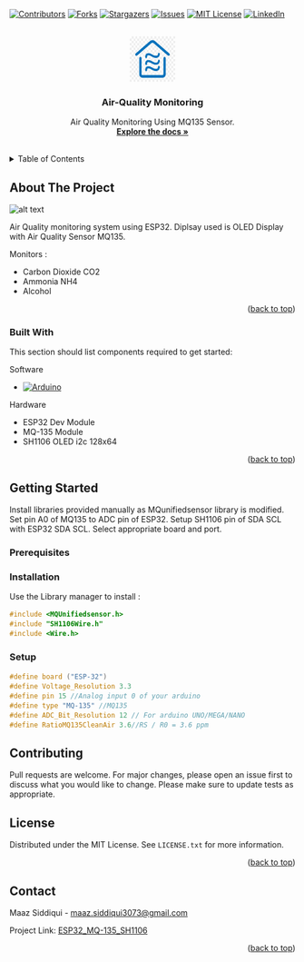 <div id="top"></div>
<!--
*** Thanks for checking out the Best-README-Template. If you have a suggestion
*** that would make this better, please fork the repo and create a pull request
*** or simply open an issue with the tag "enhancement".
*** Don't forget to give the project a star!
*** Thanks again! Now go create something AMAZING! :D
-->



<!-- PROJECT SHIELDS -->
<!--
*** I'm using markdown "reference style" links for readability.
*** Reference links are enclosed in brackets [ ] instead of parentheses ( ).
*** See the bottom of this document for the declaration of the reference variables
*** for contributors-url, forks-url, etc. This is an optional, concise syntax you may use.
*** https://www.markdownguide.org/basic-syntax/#reference-style-links
-->
[![Contributors][contributors-shield]][contributors-url]
[![Forks][forks-shield]][forks-url]
[![Stargazers][stars-shield]][stars-url]
[![Issues][issues-shield]][issues-url]
[![MIT License][license-shield]][license-url]
[![LinkedIn][linkedin-shield]][linkedin-url]



<!-- PROJECT LOGO -->
<br />
<div align="center">
  <a href="https://github.com/maaz-siddiqui/ESP32_MQ-135_SH1106">
    <img src="Images/logo.png" alt="Logo" width="80" height="80">
  </a>

  <h3 align="center">Air-Quality Monitoring</h3>

  <p align="center">
    Air Quality Monitoring Using MQ135 Sensor.
    <br />
    <a href="https://components101.com/sensors/mq135-gas-sensor-for-air-quality"><strong>Explore the docs »</strong></a>
    <br />
    <br />
    <!-- <a href="https://github.com/othneildrew/Best-README-Template">View Demo</a>
    ·
    <a href="https://github.com/othneildrew/Best-README-Template/issues">Report Bug</a>
    ·
    <a href="https://github.com/othneildrew/Best-README-Template/issues">Request Feature</a>-->
  </p>
</div>



<!-- TABLE OF CONTENTS -->
<details>
  <summary>Table of Contents</summary>
  <ol>
    <li>
      <a href="#about-the-project">About The Project</a>
      <ul>
        <li><a href="#built-with">Built With</a></li>
      </ul>
    </li>
    <li>
      <a href="#getting-started">Getting Started</a>
      <ul>
        <li><a href="#prerequisites">Prerequisites</a></li>
        <li><a href="#installation">Installation</a></li>
      </ul>
    </li>
    <li><a href="#usage">Usage</a></li>
    <li><a href="#roadmap">Roadmap</a></li>
    <li><a href="#contributing">Contributing</a></li>
    <li><a href="#license">License</a></li>
    <li><a href="#contact">Contact</a></li>
    <li><a href="#acknowledgments">Acknowledgments</a></li>
  </ol>
</details>



<!-- ABOUT THE PROJECT -->
## About The Project

![alt text](Image/Prototype.jpeg)

Air Quality monitoring system using ESP32. Diplsay used is OLED Display with Air Quality Sensor MQ135.

Monitors :
* Carbon Dioxide CO2
* Ammonia NH4
* Alcohol


<p align="right">(<a href="#top">back to top</a>)</p>



### Built With

This section should list components required to get started:

Software

* [![Arduino][Arduino IDE]][arduino-url]

Hardware

* ESP32 Dev Module
* MQ-135 Module
* SH1106 OLED i2c 128x64

<p align="right">(<a href="#top">back to top</a>)</p>



<!-- GETTING STARTED -->
## Getting Started

Install libraries provided manually as MQunifiedsensor library is modified. Set pin A0 of MQ135 to ADC pin of ESP32. Setup SH1106 pin of SDA SCL with ESP32 SDA SCL. Select appropriate board and port.

### Prerequisites

### Installation

Use the Library manager to install : 

```c
#include <MQUnifiedsensor.h>
#include "SH1106Wire.h"
#include <Wire.h>
```

### Setup

```c
#define board ("ESP-32")
#define Voltage_Resolution 3.3
#define pin 15 //Analog input 0 of your arduino
#define type "MQ-135" //MQ135
#define ADC_Bit_Resolution 12 // For arduino UNO/MEGA/NANO
#define RatioMQ135CleanAir 3.6//RS / R0 = 3.6 ppm  
```

## Contributing
Pull requests are welcome. For major changes, please open an issue first to discuss what you would like to change.
Please make sure to update tests as appropriate.

<!-- LICENSE -->
## License

Distributed under the MIT License. See `LICENSE.txt` for more information.

<p align="right">(<a href="#top">back to top</a>)</p>



<!-- CONTACT -->
## Contact

Maaz Siddiqui - maaz.siddiqui3073@gmail.com

Project Link: [ESP32_MQ-135_SH1106](https://github.com/maaz-siddiqui/ESP32_MQ-135_SH1106)

<p align="right">(<a href="#top">back to top</a>)</p>


<!-- MARKDOWN LINKS & IMAGES -->
<!-- https://www.markdownguide.org/basic-syntax/#reference-style-links -->
[contributors-shield]: https://img.shields.io/github/contributors/othneildrew/Best-README-Template.svg?style=for-the-badge
[contributors-url]: https://github.com/othneildrew/Best-README-Template/graphs/contributors
[forks-shield]: https://img.shields.io/github/forks/othneildrew/Best-README-Template.svg?style=for-the-badge
[forks-url]: https://github.com/othneildrew/Best-README-Template/network/members
[stars-shield]: https://img.shields.io/github/stars/othneildrew/Best-README-Template.svg?style=for-the-badge
[stars-url]: https://github.com/othneildrew/Best-README-Template/stargazers
[issues-shield]: https://img.shields.io/github/issues/othneildrew/Best-README-Template.svg?style=for-the-badge
[issues-url]: https://github.com/othneildrew/Best-README-Template/issues
[license-shield]: https://img.shields.io/github/license/othneildrew/Best-README-Template.svg?style=for-the-badge
[license-url]: https://github.com/othneildrew/Best-README-Template/blob/master/LICENSE.txt

[linkedin-shield]: https://img.shields.io/badge/-LinkedIn-black.svg?style=for-the-badge&logo=linkedin&colorB=555
[linkedin-url]: https://linkedin.com/in/siddiqui-maaz
[Arduino IDE]: https://img.shields.io/badge/Arduino-00979D?style=for-the-badge&logo=arduino&logoColor=white
[arduino-url]: https://www.arduino.cc/en/software